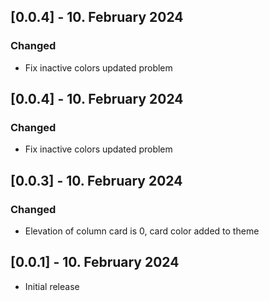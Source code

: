 ## [0.0.4] - 10. February 2024
### Changed
- Fix inactive colors updated problem

## [0.0.4] - 10. February 2024
### Changed
- Fix inactive colors updated problem

## [0.0.3] - 10. February 2024
### Changed
- Elevation of column card is 0, card color added to theme

## [0.0.1] - 10. February 2024

* Initial release

